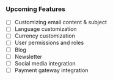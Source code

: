### Upcoming Features
- [ ] Customizing email content & subject
- [ ] Language customization
- [ ] Currency customization
- [ ] User permissions and roles
- [ ] Blog
- [ ] Newsletter
- [ ] Social media integration
- [ ] Payment gateway integration
